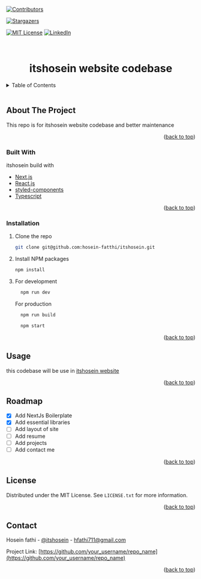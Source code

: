 <div id="top"></div>

[![Contributors][contributors-shield]][contributors-url]

<!-- [![Forks][forks-shield]][forks-url] -->

[![Stargazers][stars-shield]][stars-url]

<!-- [![Issues][issues-shield]][issues-url] -->

[![MIT License][license-shield]][license-url]
[![LinkedIn][linkedin-shield]][linkedin-url]

<!-- PROJECT LOGO -->
<br />
<div align="center">
  <a href="https://github.com/othneildrew/Best-README-Template">
    <!-- <img src="images/logo.png" alt="Logo" width="80" height="80"> -->
  </a>

  <h1 align="center">itshosein website codebase</h1>

</div>

<!-- TABLE OF CONTENTS -->
<details>
  <summary>Table of Contents</summary>
  <ol>
    <li>
      <a href="#about-the-project">About The Project</a>
      <ul>
        <li><a href="#built-with">Built With</a></li>
      </ul>
    </li>
    <li>
      <a href="#getting-started">Getting Started</a>
      <ul>
        <li><a href="#installation">Installation</a></li>
      </ul>
    </li>
    <li><a href="#usage">Usage</a></li>
    <li><a href="#roadmap">Roadmap</a></li>
    <li><a href="#license">License</a></li>
    <li><a href="#contact">Contact</a></li>
  </ol>
</details>
<br/>
<!-- ABOUT THE PROJECT -->

## About The Project

<div id="about-the-project"></div>

<!-- [![Product Name Screen Shot][product-screenshot]](https://example.com) -->

This repo is for itshosein website codebase and better maintenance

<p align="right">(<a href="#top">back to top</a>)</p>

### Built With

<div id="built-with"></div>

itshosein build with

- [Next.js](https://nextjs.org/)
- [React.js](https://reactjs.org/)
- [styled-components](https://styled-components.com/)
- [Typescript](https://styled-components.com/)

<p align="right">(<a href="#top">back to top</a>)</p>

<!-- GETTING STARTED -->

### Installation

<div id="installation"></div>

1. Clone the repo

   ```sh
   git clone git@github.com:hosein-fatthi/itshosein.git
   ```

2. Install NPM packages
   ```sh
   npm install
   ```
3. For development

   ```js
     npm run dev
   ```

   For production

   ```js
     npm run build

     npm start
   ```

<p align="right">(<a href="#top">back to top</a>)</p>

<!-- USAGE EXAMPLES -->

## Usage

<div id="usage"></div>

this codebase will be use in [itshosein website](https://itshosein.dev)

<p align="right">(<a href="#top">back to top</a>)</p>

<!-- ROADMAP -->

## Roadmap

<div id="roadmap"></div>

- [x] Add NextJs Boilerplate
- [x] Add essential libraries
- [ ] Add layout of site
- [ ] Add resume
- [ ] Add projects
- [ ] Add contact me

<p align="right">(<a href="#top">back to top</a>)</p>

<!-- LICENSE -->

## License

Distributed under the MIT License. See `LICENSE.txt` for more information.

<p align="right">(<a href="#top">back to top</a>)</p>

<!-- CONTACT -->

## Contact

Hosein fathi - [@itshosein](https://instagram.com/your_username) - hfathi711@gmail.com

Project Link: [https://github.com/your_username/repo_name](https://github.com/your_username/repo_name)

<p align="right">(<a href="#top">back to top</a>)</p>

<!-- MARKDOWN LINKS & IMAGES -->
<!-- https://www.markdownguide.org/basic-syntax/#reference-style-links -->

[contributors-shield]: https://img.shields.io/github/contributors/othneildrew/Best-README-Template.svg?style=for-the-badge
[contributors-url]: https://github.com/hosein-fatthi/itshosein/graphs/contributors
[forks-shield]: https://img.shields.io/github/forks/othneildrew/Best-README-Template.svg?style=for-the-badge
[forks-url]: https://github.com/othneildrew/Best-README-Template/network/members
[stars-shield]: https://img.shields.io/github/stars/othneildrew/Best-README-Template.svg?style=for-the-badge
[stars-url]: https://github.com/othneildrew/Best-README-Template/stargazers
[issues-shield]: https://img.shields.io/github/issues/othneildrew/Best-README-Template.svg?style=for-the-badge
[issues-url]: https://github.com/othneildrew/Best-README-Template/issues
[license-shield]: https://img.shields.io/github/license/othneildrew/Best-README-Template.svg?style=for-the-badge
[license-url]: https://github.com/othneildrew/Best-README-Template/blob/master/LICENSE.txt
[linkedin-shield]: https://img.shields.io/badge/-LinkedIn-black.svg?style=for-the-badge&logo=linkedin&colorB=555
[linkedin-url]: https://linkedin.com/in/othneildrew
[product-screenshot]: images/screenshot.png
